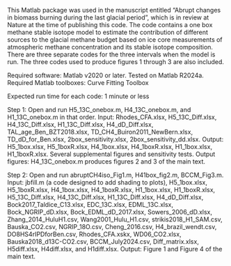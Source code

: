 This Matlab package was used in the manuscript entitled “Abrupt changes in biomass burning during the last glacial period”, 
which is in review at Nature at the time of publishing this code. The code contains a one box methane stable isotope model 
to estimate the contribution of different sources to the glacial methane budget based on ice core measurements of atmospheric 
methane concentration and its stable isotope composition. There are three separate codes for the three intervals when the
model is run. The three codes used to produce figures 1 through 3 are also included. 

Required software: Matlab v2020 or later. Tested on Matlab R2024a. Required Matlab toolboxes: Curve Fitting Toolbox

Expected run time for each code: 1 minute or less

Step 1: Open and run H5_13C_onebox.m, H4_13C_onebox.m, and H1_13C_onebox.m in that order.
	Input: Rhodes_CFA.xlsx, H5_13C_Diff.xlsx, H4_13C_Diff.xlsx, H1_13C_Diff.xlsx, H4_dD_Diff.xlsx, TAL_age_Ben_BZT2018.xlsx, 
  TD_CH4_Buiron2011_NewBern.xlsx, TD_dD_for_Ben.xlsx, 2box_sensitivity.xlsx, 2box_sensitivity_dd.xlsx.
	Output: H5_1box.xlsx, H5_1boxR.xlsx, H4_1box.xlsx, H4_1boxR.xlsx, H1_1box.xlsx, H1_1boxR.xlsx. Several supplemental figures and sensitivity tests. 
 	Output figures: H4_13C_onebox.m produces figures 2 and 3 of the main text. 

Step 2: Open and run abruptCH4iso_Fig1.m, H41box_fig2.m, BCCM_Fig3.m.
	Input: jbfill.m (a code designed to add shading to plots), H5_1box.xlsx, H5_1boxR.xlsx, H4_1box.xlsx, H4_1boxR.xlsx, 
  H1_1box.xlsx, H1_1boxR.xlsx, H5_13C_Diff.xlsx, H4_13C_Diff.xlsx, H1_13C_Diff.xlsx, H4_dD_Diff.xlsx, Bock2017_Taldice_C13.xlsx,
  EDC_13C.xlsx, EDML_13C.xlsx, Bock_NGRIP_dD.xlsx, Bock_EDML_dD_2017.xlsx, Sowers_2006_dD.xlsx, Zhang_2014_HuluH1.csv,
  Wang2001_Hulu_H1.csv, strikis2018_H1_SAM.csv, Bauska_CO2.csv, NGRIP_18O.csv, Cheng_2016.csv, H4_brazil_wendt.csv,
  DO8HS4rIPDforBen.csv, Rhodes_CFA.xskx, WD06_CO2.xlsx, Bauska2018_d13C-CO2.csv, BCCM_July2024.csv, Diff_matrix.xlsx, 
  H5diff.xlsx, H4diff.xlsx, and H1diff.xlsx.
  	Output: Figure 1 and Figure 4 of the main text.
